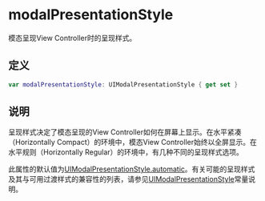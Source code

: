 # modalPresentationStyle

模态呈现View Controller时的呈现样式。

## 定义

```swift
var modalPresentationStyle: UIModalPresentationStyle { get set }
```

## 说明

呈现样式决定了模态呈现的View Controller如何在屏幕上显示。在水平紧凑（Horizontally Compact）的环境中，模态View Controller始终以全屏显示。在水平规则（Horizontally Regular）的环境中，有几种不同的呈现样式选项。

此属性的默认值为[UIModalPresentationStyle.automatic](./UIModalPresentationStyle/)。有关可能的呈现样式及其与可用过渡样式的兼容性的列表，请参见[UIModalPresentationStyle](./UIModalPresentationStyle/)常量说明。
